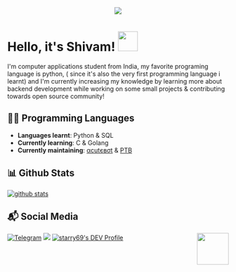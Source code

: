 
<div align="center">
    <img src="https://telegra.ph//file/89f953a02274b8dc0232f.jpg">
</div>

# Hello, it's Shivam! <img src="https://raw.githubusercontent.com/MartinHeinz/MartinHeinz/master/wave.gif" width="45px">

I'm computer applications student from India, my favorite programing language is python, ( since it's also the very first programming language i learnt) and I'm currently increasing my knowledge by learning more about backend development while working on some small projects & contributing towards open source community!
## 👩‍💻 Programming Languages

- **Languages learnt**: Python & SQL
- **Currently learning**: C & Golang
- **Currently maintaining**: [αcutєвσt](https://t.me/acutebot) & [PTB](https://github.com/python-telegram-bot/python-telegram-bot)

##  📊 **Github Stats**

[![github stats](https://github-readme-stats.vercel.app/api?username=starry69&show_icons=true&theme=dark)](https://github.com/starry69)

## 📬 Social Media


[![Telegram](https://img.shields.io/badge/telegram-1b77FF.svg?style=for-the-badge&logo=telegram)](https://t.me/starryboi)
<a href="https://twitter.com/starry_shivam"><img src="https://img.shields.io/badge/Twitter-blue.svg?style=for-the-badge&logo=twitter"></a> [![starry69's DEV Profile](https://img.shields.io/badge/dev-black.svg?style=for-the-badge&logo=dev.to)](https://dev.to/starry69)  <img src="https://64.media.tumblr.com/34784257378ce2c51675599159735772/tumblr_nd3b8i2gL01sedjuto1_400.gifv" align="right" width="72"/>
